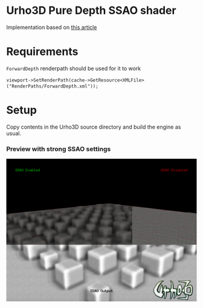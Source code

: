 # Urho3D Pure Depth SSAO shader

Implementation based on [this article](http://theorangeduck.com/page/pure-depth-ssao)

# Requirements
`ForwardDepth` renderpath should be used for it to work
```
viewport->SetRenderPath(cache->GetResource<XMLFile>("RenderPaths/ForwardDepth.xml"));
```

# Setup
Copy contents in the Urho3D source directory and build the engine as usual.

### Preview with strong SSAO settings
![alt tag](https://github.com/ArnisLielturks/Urho3D-SSAO-Shader/blob/master/Screenshots/preview.png)
